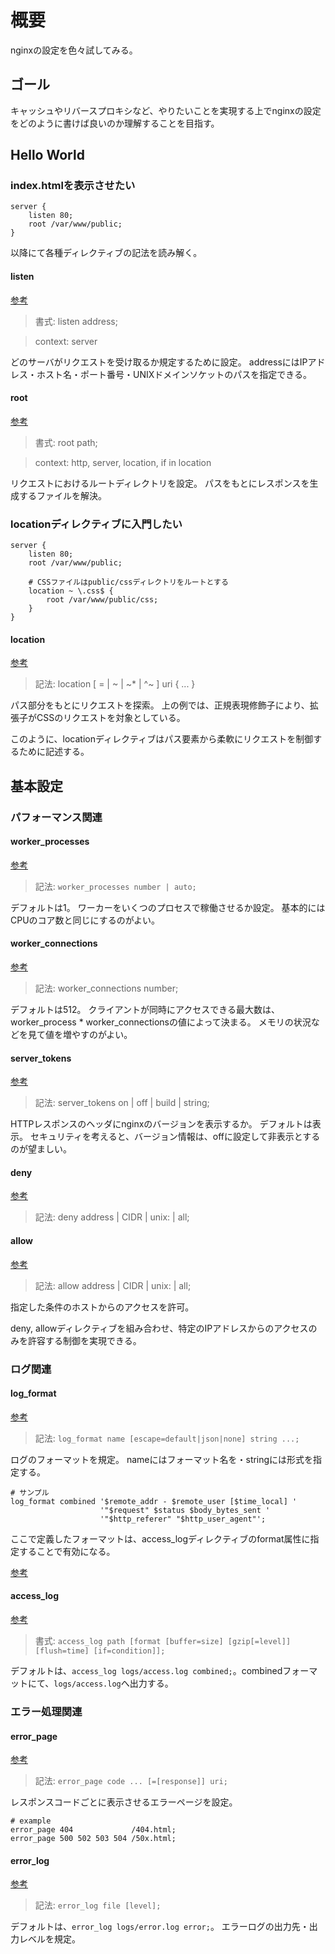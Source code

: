 # 概要

nginxの設定を色々試してみる。

## ゴール

キャッシュやリバースプロキシなど、やりたいことを実現する上でnginxの設定をどのように書けば良いのか理解することを目指す。


## Hello World

### index.htmlを表示させたい

```
server {
    listen 80;
    root /var/www/public;
}
```

以降にて各種ディレクティブの記法を読み解く。

#### listen

[参考](http://nginx.org/en/docs/http/ngx_http_core_module.html#listen)

> 書式: 	listen address;

> context: server

どのサーバがリクエストを受け取るか規定するために設定。
addressにはIPアドレス・ホスト名・ポート番号・UNIXドメインソケットのパスを指定できる。

#### root

[参考](http://nginx.org/en/docs/http/ngx_http_core_module.html#root)

> 書式: root path;

> context: http, server, location, if in location

リクエストにおけるルートディレクトリを設定。
パスをもとにレスポンスを生成するファイルを解決。

### locationディレクティブに入門したい

```
server {
    listen 80;
    root /var/www/public;

    # CSSファイルはpublic/cssディレクトリをルートとする
    location ~ \.css$ {
        root /var/www/public/css;
    }
}
```

#### location

[参考](http://nginx.org/en/docs/http/ngx_http_core_module.html#location)

> 記法: 	location [ = | ~ | ~* | ^~ ] uri { ... }

パス部分をもとにリクエストを探索。
上の例では、正規表現修飾子により、拡張子がCSSのリクエストを対象としている。

このように、locationディレクティブはパス要素から柔軟にリクエストを制御するために記述する。

## 基本設定

### パフォーマンス関連

#### worker_processes

[参考](http://nginx.org/en/docs/ngx_core_module.html#worker_processes)

> 記法: `worker_processes number | auto;`

デフォルトは1。
ワーカーをいくつのプロセスで稼働させるか設定。
基本的にはCPUのコア数と同じにするのがよい。

#### worker_connections

[参考](http://nginx.org/en/docs/ngx_core_module.html#worker_connections)

> 記法: worker_connections number;

デフォルトは512。
クライアントが同時にアクセスできる最大数は、worker_process * worker_connectionsの値によって決まる。
メモリの状況などを見て値を増やすのがよい。

#### server_tokens

[参考](http://nginx.org/en/docs/http/ngx_http_core_module.html#server_tokens)

> 記法: server_tokens on | off | build | string;

HTTPレスポンスのヘッダにnginxのバージョンを表示するか。
デフォルトは表示。
セキュリティを考えると、バージョン情報は、offに設定して非表示とするのが望ましい。

#### deny

[参考](http://nginx.org/en/docs/http/ngx_http_access_module.html#deny)

> 記法: deny address | CIDR | unix: | all;

#### allow

[参考](http://nginx.org/en/docs/http/ngx_http_access_module.html#allow)

> 記法: allow address | CIDR | unix: | all;

指定した条件のホストからのアクセスを許可。

deny, allowディレクティブを組み合わせ、特定のIPアドレスからのアクセスのみを許容する制御を実現できる。


### ログ関連

#### log_format

[参考](http://nginx.org/en/docs/http/ngx_http_log_module.html#log_format)

> 記法: `log_format name [escape=default|json|none] string ...;`

ログのフォーマットを規定。
nameにはフォーマット名を・stringには形式を指定する。

```
# サンプル
log_format combined '$remote_addr - $remote_user [$time_local] '
                    '"$request" $status $body_bytes_sent '
                    '"$http_referer" "$http_user_agent"';
```

ここで定義したフォーマットは、access_logディレクティブのformat属性に指定することで有効になる。

[参考](http://nginx.org/en/docs/http/ngx_http_log_module.html#access_log)

#### access_log

[参考](http://nginx.org/en/docs/http/ngx_http_log_module.html#access_log)

> 書式: `access_log path [format [buffer=size] [gzip[=level]] [flush=time] [if=condition]];`

デフォルトは、`access_log logs/access.log combined;`。combinedフォーマットにて、`logs/access.log`へ出力する。

### エラー処理関連

#### error_page

[参考](http://nginx.org/en/docs/http/ngx_http_core_module.html#error_page)

> 記法: `error_page code ... [=[response]] uri;`

レスポンスコードごとに表示させるエラーページを設定。

```
# example
error_page 404             /404.html;
error_page 500 502 503 504 /50x.html;
```

#### error_log

[参考](http://nginx.org/en/docs/ngx_core_module.html#error_log)

> 記法: `error_log file [level];`

デフォルトは、`error_log logs/error.log error;`。
エラーログの出力先・出力レベルを規定。


